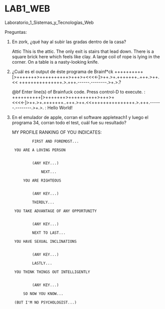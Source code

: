# LAB1_WEB
Laboratorio_1_Sistemas_y_Tecnologías_Web

Preguntas:

1. En zork, ¿qué hay al subir las gradas dentro de la casa? 

    Attic
    This is the attic. The only exit is stairs that lead down.
    There is a square brick here which feels like clay.
    A large coil of rope is lying in the corner.
    On a table is a nasty-looking knife.

2. ¿Cuál es el output de éste programa de Brainf*ck ++++++++++[>+++++++>++++++++++>+++>+<<<<-]>++.>+.+++++++..+++.>++.<<      +++++++++++++++.>.+++.------.--------.>+.>.?
    
    @bf
    Enter line(s) of Brainfuck code. Press control-D to execute.
    : ++++++++++[>+++++++>++++++++++>+++>+<<<<-]>++.>+.+++++++..+++.>++.<<+++++++++++++++.>.+++.------.--------.>+.>.
    : 
    Hello World!

3. En el emulador de apple, corran el software appleteach1 y luego el programa 34, corran todo el test, cuál fue su resultado?

     MY PROFILE RANKING OF YOU INDICATES:                                                                
                                        
                FIRST AND FOREMOST...          
                                                
        YOU ARE A LOVING PERSON              
                                                
                                                
                (ANY KEY...)  

                    NEXT...                        
                                                    
            YOU ARE RIGHTEOUS                    
                                                    
                                                    
                (ANY KEY...)  

                THIRDLY...                     
                                        
        YOU TAKE ADVANTAGE OF ANY OPPORTUNITY
                                                      
                                        
                (ANY KEY...) 

                NEXT TO LAST...                
                                        
        YOU HAVE SEXUAL INCLINATIONS         
                                        
                                        
                (ANY KEY...)

                LASTLY...                      
                                        
        YOU THINK THINGS OUT INTELLIGENTLY   
                                        
                                        
                (ANY KEY...)

            SO NOW YOU KNOW...               
                                        
        (BUT I'M NO PSYCHOLOGIST...) 


